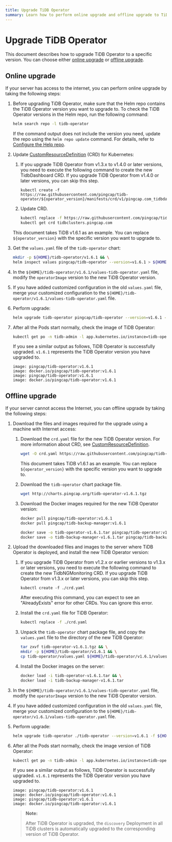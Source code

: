 ```yaml
---
title: Upgrade TiDB Operator
summary: Learn how to perform online upgrade and offline upgrade to TiDB Operator in the Kubernetes cluster.
---
```


# Upgrade TiDB Operator

This document describes how to upgrade TiDB Operator to a specific version. You can choose either [online upgrade](#online-upgrade) or [offline upgrade](#offline-upgrade).

## Online upgrade

If your server has access to the internet, you can perform online upgrade by taking the following steps:

1. Before upgrading TiDB Operator, make sure that the Helm repo contains the TiDB Operator version you want to upgrade to. To check the TiDB Operator versions in the Helm repo, run the following command:

    ```bash
    helm search repo -l tidb-operator
    ```

    If the command output does not include the version you need, update the repo using the `helm repo update` command. For details, refer to [Configure the Help repo](tidb-toolkit.md#configure-the-helm-repo).

2. Update [CustomResourceDefinition](https://kubernetes.io/docs/tasks/access-kubernetes-api/custom-resources/custom-resource-definitions/) (CRD) for Kubernetes:

    1. If you upgrade TiDB Operator from v1.3.x to v1.4.0 or later versions, you need to execute the following command to create the new TidbDashboard CRD. If you upgrade TiDB Operator from v1.4.0 or later versions, you can skip this step.

        
        ```shell
        kubectl create -f https://raw.githubusercontent.com/pingcap/tidb-operator/${operator_version}/manifests/crd/v1/pingcap.com_tidbdashboards.yaml
        ```

    2. Update CRD.

        
        ```bash
        kubectl replace -f https://raw.githubusercontent.com/pingcap/tidb-operator/${operator_version}/manifests/crd.yaml && \
        kubectl get crd tidbclusters.pingcap.com
        ```

    This document takes TiDB v1.6.1 as an example. You can replace `${operator_version}` with the specific version you want to upgrade to.

3. Get the `values.yaml` file of the `tidb-operator` chart:

    
    ```bash
    mkdir -p ${HOME}/tidb-operator/v1.6.1 && \
    helm inspect values pingcap/tidb-operator --version=v1.6.1 > ${HOME}/tidb-operator/v1.6.1/values-tidb-operator.yaml
    ```

4. In the `${HOME}/tidb-operator/v1.6.1/values-tidb-operator.yaml` file, modify the `operatorImage` version to the new TiDB Operator version.

5. If you have added customized configuration in the old `values.yaml` file, merge your customized configuration to the `${HOME}/tidb-operator/v1.6.1/values-tidb-operator.yaml` file.

6. Perform upgrade:

    
    ```bash
    helm upgrade tidb-operator pingcap/tidb-operator --version=v1.6.1 -f ${HOME}/tidb-operator/v1.6.1/values-tidb-operator.yaml -n tidb-admin
    ```

7. After all the Pods start normally, check the image of TiDB Operator:

    
    ```bash
    kubectl get po -n tidb-admin -l app.kubernetes.io/instance=tidb-operator -o yaml | grep 'image:.*operator:'
    ```

    If you see a similar output as follows, TiDB Operator is successfully upgraded. `v1.6.1` represents the TiDB Operator version you have upgraded to.

    ```
    image: pingcap/tidb-operator:v1.6.1
    image: docker.io/pingcap/tidb-operator:v1.6.1
    image: pingcap/tidb-operator:v1.6.1
    image: docker.io/pingcap/tidb-operator:v1.6.1
    ```

## Offline upgrade

If your server cannot access the Internet, you can offline upgrade by taking the following steps:

1. Download the files and images required for the upgrade using a machine with Internet access:

    1. Download the `crd.yaml` file for the new TiDB Operator version. For more information about CRD, see [CustomResourceDefinition](https://kubernetes.io/docs/tasks/access-kubernetes-api/custom-resources/custom-resource-definitions/).

        
        ```bash
        wget -O crd.yaml https://raw.githubusercontent.com/pingcap/tidb-operator/${operator_version}/manifests/crd.yaml
        ```

        This document takes TiDB v1.6.1 as an example. You can replace `${operator_version}` with the specific version you want to upgrade to.

    2. Download the `tidb-operator` chart package file.

        
        ```bash
        wget http://charts.pingcap.org/tidb-operator-v1.6.1.tgz
        ```

    3. Download the Docker images required for the new TiDB Operator version:

        
        ```bash
        docker pull pingcap/tidb-operator:v1.6.1
        docker pull pingcap/tidb-backup-manager:v1.6.1

        docker save -o tidb-operator-v1.6.1.tar pingcap/tidb-operator:v1.6.1
        docker save -o tidb-backup-manager-v1.6.1.tar pingcap/tidb-backup-manager:v1.6.1
        ```

2. Upload the downloaded files and images to the server where TiDB Operator is deployed, and install the new TiDB Operator version:

    1. If you upgrade TiDB Operator from v1.2.x or earlier versions to v1.3.x or later versions, you need to execute the following command to create the new TidbNGMonitoring CRD. If you upgrade TiDB Operator from v1.3.x or later versions, you can skip this step.

        
        ```shell
        kubectl create -f ./crd.yaml
        ```

        After executing this command, you can expect to see an "AlreadyExists" error for other CRDs. You can ignore this error.

    2. Install the `crd.yaml` file for TiDB Operator:

        
        ```bash
        kubectl replace -f ./crd.yaml
        ```

    3. Unpack the `tidb-operator` chart package file, and copy the `values.yaml` file to the directory of the new TiDB Operator:

        
        ```bash
        tar zxvf tidb-operator-v1.6.1.tgz && \
        mkdir -p ${HOME}/tidb-operator/v1.6.1 && \
        cp tidb-operator/values.yaml ${HOME}/tidb-operator/v1.6.1/values-tidb-operator.yaml
        ```

    4. Install the Docker images on the server:

        
        ```bash
        docker load -i tidb-operator-v1.6.1.tar && \
        docker load -i tidb-backup-manager-v1.6.1.tar
        ```

3. In the `${HOME}/tidb-operator/v1.6.1/values-tidb-operator.yaml` file, modify the `operatorImage` version to the new TiDB Operator version.

4. If you have added customized configuration in the old `values.yaml` file, merge your customized configuration to the `${HOME}/tidb-operator/v1.6.1/values-tidb-operator.yaml` file.

5. Perform upgrade:

    
    ```bash
    helm upgrade tidb-operator ./tidb-operator --version=v1.6.1 -f ${HOME}/tidb-operator/v1.6.1/values-tidb-operator.yaml
    ```

6. After all the Pods start normally, check the image version of TiDB Operator:

    
    ```bash
    kubectl get po -n tidb-admin -l app.kubernetes.io/instance=tidb-operator -o yaml | grep 'image:.*operator:'
    ```

    If you see a similar output as follows, TiDB Operator is successfully upgraded. `v1.6.1` represents the TiDB Operator version you have upgraded to.

    ```
    image: pingcap/tidb-operator:v1.6.1
    image: docker.io/pingcap/tidb-operator:v1.6.1
    image: pingcap/tidb-operator:v1.6.1
    image: docker.io/pingcap/tidb-operator:v1.6.1
    ```

    > **Note:**
    >
    > After TiDB Operator is upgraded, the `discovery` Deployment in all TiDB clusters is automatically upgraded to the corresponding version of TiDB Operator.
